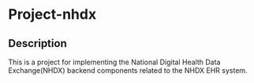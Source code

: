 # Project-nhdx

## Description
This is a project for implementing the National Digital Health Data Exchange(NHDX) backend components related to the NHDX EHR system.
